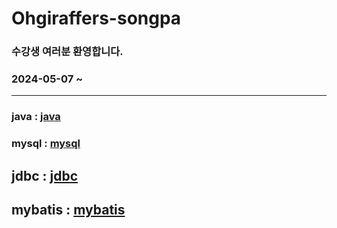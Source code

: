 
# Ohgiraffers-songpa

### 수강생 여러분 환영합니다.

### 2024-05-07 ~ 

---

### java : [java](https://github.com/20240507-ohgiraffers-songpa/01_java)

### mysql : [mysql](https://github.com/20240507-ohgiraffers-songpa/02_mysql)

## jdbc : [jdbc](https://github.com/20240507-ohgiraffers-songpa/03_jdbc)

## mybatis : [mybatis](https://github.com/20240507-ohgiraffers-songpa/04_mybatis)
